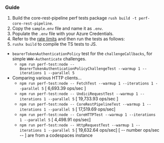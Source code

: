 ### Guide

1. Build the core-rest-pipeline perf tests package `rush build -t perf-core-rest-pipeline`.
2. Copy the `sample.env` file and name it as `.env`.
3. Populate the `.env` file with your Azure Credentials.
4. Refer to the [rate limits](https://docs.microsoft.com/azure/active-directory/enterprise-users/directory-service-limits-restrictions) and then run the tests as follows:
5. `rushx build` to compile the TS tests to JS.

- `bearerTokenAuthenticationPolicy` test for the `challengeCallbacks`, for simple `WWW-Authenticate` challenges.
  - `npm run perf-test:node -- BearerTokenAuthenticationPolicyChallengeTest --warmup 1 --iterations 1 --parallel 5`
- Comparing various HTTP clients...
  - `npm run perf-test:node -- FetchTest --warmup 1 --iterations 1 --parallel 5` [ 6,693.39 ops/sec ]
  - `npm run perf-test:node -- UndiciRequestTest --warmup 1 --iterations 1 --parallel 5` [ 19,733.93 ops/sec ]
  - `npm run perf-test:node -- CoreRestPipelineTest --warmup 1 --iterations 1 --parallel 5` [ 17,519.69 ops/sec]
  - `npm run perf-test:node -- CoreHTTPTest --warmup 1 --iterations 1 --parallel 5` [ 4,498.91 ops/sec]
  - `npm run perf-test:node -- HttpRequestTest --warmup 1 --iterations 1 --parallel 5` [ 19,632.64 ops/sec]
    [ -- number ops/sec -- ] are from a codespaces instance
